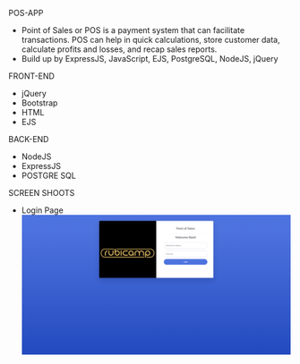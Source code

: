 POS-APP

- Point of Sales or POS is a payment system that can facilitate transactions. POS can help in quick calculations, store customer data, calculate profits and losses, and recap sales reports.
-	Build up by ExpressJS, JavaScript, EJS, PostgreSQL, NodeJS, jQuery

FRONT-END
- jQuery
- Bootstrap
- HTML
- EJS

BACK-END
- NodeJS
- ExpressJS
- POSTGRE SQL

  
SCREEN SHOOTS
- Login Page
![alt text](https://github.com/Dean12-web/POS-APP/blob/main/ScreenShoot/Login.png)



